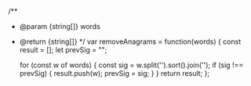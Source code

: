 /**
 * @param {string[]} words
 * @return {string[]}
 */
var removeAnagrams = function(words) {
    const result = [];
    let prevSig = "";

    for (const w of words) {
        const sig = w.split('').sort().join('');
        if (sig !== prevSig) {
            result.push(w);
            prevSig = sig;
        }
    }
    return result;
};
